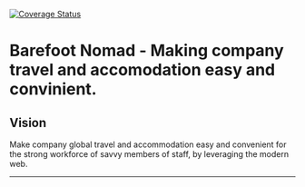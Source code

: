 [![Coverage Status](https://coveralls.io/repos/github/andela/caret-bn-backend/badge.svg?branch=develop)](https://coveralls.io/github/andela/caret-bn-backend?branch=develop)

Barefoot Nomad - Making company travel and accomodation easy and convinient.
=======

## Vision
Make company global travel and accommodation easy and convenient for the strong workforce of savvy members of staff, by leveraging the modern web.

---
